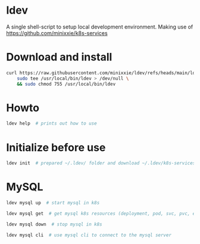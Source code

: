 # ldev
A single shell-script to setup local development environment. Making use of https://github.com/minixxie/k8s-services


# Download and install
```BASH
curl https://raw.githubusercontent.com/minixxie/ldev/refs/heads/main/ldev | \
	sudo tee /usr/local/bin/ldev > /dev/null \
	&& sudo chmod 755 /usr/local/bin/ldev
```

# Howto
```BASH
ldev help  # prints out how to use
```

# Initialize before use
```BASH
ldev init  # prepared ~/.ldev/ folder and download ~/.ldev/k8s-services repo
```

# MySQL
```BASH
ldev mysql up  # start mysql in k8s

ldev mysql get  # get mysql k8s resources (deployment, pod, svc, pvc, etc)

ldev mysql down  # stop mysql in k8s

ldev mysql cli  # use mysql cli to connect to the mysql server
```
